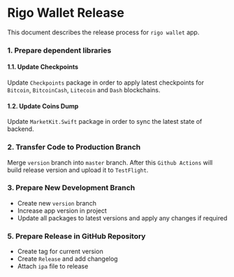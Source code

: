 # Rigo Wallet Release

This document describes the release process for `rigo wallet` app.

### 1. Prepare dependent libraries

#### 1.1. Update Checkpoints

Update `Checkpoints` package in order to apply latest checkpoints for `Bitcoin`, `BitcoinCash`, `Litecoin` and `Dash` blockchains.

#### 1.2. Update Coins Dump

Update `MarketKit.Swift` package in order to sync the latest state of backend.

### 2. Transfer Code to Production Branch

Merge `version` branch into `master` branch. After this `Github Actions` will build release version and upload it to `TestFlight`.

### 3. Prepare New Development Branch

* Create new `version` branch
* Increase app version in project
* Update all packages to latest versions and apply any changes if required

### 5. Prepare Release in GitHub Repository

* Create tag for current version
* Create `Release` and add changelog
* Attach `ipa` file to release
